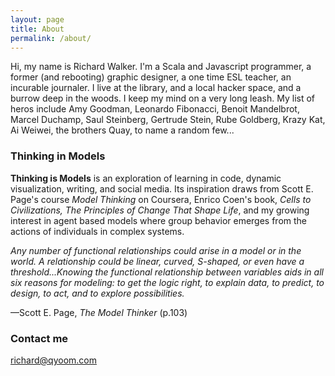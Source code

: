 ```yaml
---
layout: page
title: About
permalink: /about/
---
```


Hi, my name is Richard Walker. I'm a Scala and Javascript programmer, a former (and rebooting) graphic designer, a one time ESL teacher, an incurable journaler. I live at the library, and a local hacker space, and a burrow deep in the woods. I keep my mind on a very long leash. My list of heros include Amy Goodman, Leonardo Fibonacci, Benoit Mandelbrot, Marcel Duchamp, Saul Steinberg, Gertrude Stein, Rube Goldberg, Krazy Kat, Ai Weiwei, the brothers Quay, to name a random few...

### Thinking in Models

**Thinking is Models** is an exploration of learning in code, dynamic visualization, writing, and social media. Its inspiration draws from Scott E. Page's course *Model Thinking* on Coursera, Enrico Coen's book, *Cells to Civilizations, The Principles of Change That Shape Life*, and my growing interest in agent based models where group behavior emerges from the actions of individuals in complex systems.

*Any number of functional relationships could arise in a model or in the world. A relationship could be linear, curved, S-shaped, or even have a threshold...Knowing the functional relationship between variables aids in all six reasons for modeling: to get the logic right, to explain data, to predict, to design, to act, and to explore possibilities.*

—Scott E. Page, *The Model Thinker* (p.103)

### Contact me

[richard@qyoom.com](mailto:richard@qyoom.com)